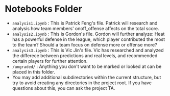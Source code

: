 # Notebooks Folder

- `analysis1.ipynb` : This is Patrick Feng's file. Patrick will research and analysis how team members' onoff_offense affects on the total score.
- `analysis2.ipynb` : This is Gordon's file. Gordon will further analyze:
Heat has a powerful defense in the league, which player contributed the most to the team? Should a team focus on defense more or offense more?
- `analysis3.ipynb` :
This is Vic Jin's file. Vic has researched and analyzed the differece between predictions and real levels, and recommended certain players for further attention.
- `/ungraded/` : Anything you don't want to be marked or looked at can be placed in this folder.   
- You may add additional subdirectories within the current structure, but try to avoid creating any directories in the project root. If you have questions about this, you can ask the project TA.
